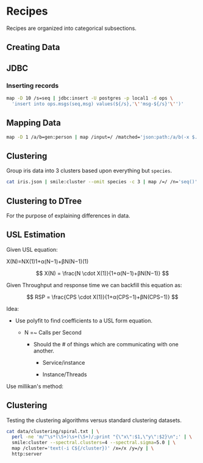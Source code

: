 # Recipes

Recipes are organized  into categorical subsections.

## Creating Data

## JDBC

### Inserting records

```bash
map -D 10 /s=seq | jdbc:insert -U postgres -p local1 -d ops \
  'insert into ops.msgs(seq,msg) values(${/s},'\''msg-${/s}'\'')'
```

## Mapping Data

```bash
map -D 1 /a/b=gen:person | map /input=/ /matched='json:path:/a/b(-x $..first)' -P
```

## Clustering

Group iris data into 3 clusters based upon everything but `species`.

```bash
cat iris.json | smile:cluster --omit species -c 3 | map /=/ /n='seq()' | http:server
```

## Clustering to DTree

For the purpose of explaining differences in data.

## USL Estimation

Given USL equation:

X(N)=NX(1)1+α(N−1)+βN(N−1)(1)

$$
X(N) = \frac{N \cdot X(1)}{1+α(N−1)+βN(N−1)}
$$

Given Throughput and response time we can backfill this equation as:

$$
RSP = \frac{CPS \cdot X(1)}{1+α(CPS−1)+βN(CPS−1)}
$$

Idea:

- Use polyfit to find coefficients to a USL form equation.
  
  - N =~ Calls per Second
    
    - Should the # of things which are communicating with one another.
      
      - Service/instance
      
      - Instance/Threads

Use millikan's method:

## Clustering

Testing the clustering algorithms versus standard clustering datasets.

```bash
cat data/clustering/spiral.txt | \
  perl -ne 'm/^\s*(\S+)\s+(\S+)/;print "{\"x\":$1,\"y\":$2}\n";' | \
  smile:cluster --spectral.clusters=4 --spectral.sigma=5.0 | \
  map /cluster='text(-i C${/cluster})' /x=/x /y=/y | \
  http:server
```
